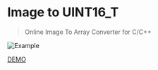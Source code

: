 # Image to UINT16_T
> Online Image To Array Converter for C/C++

![Example](https://repository-images.githubusercontent.com/193940767/107cef80-9811-11e9-8d60-966abe90a84d)

[DEMO](https://retro-esp32.github.io/image-to-uint16_t/)
